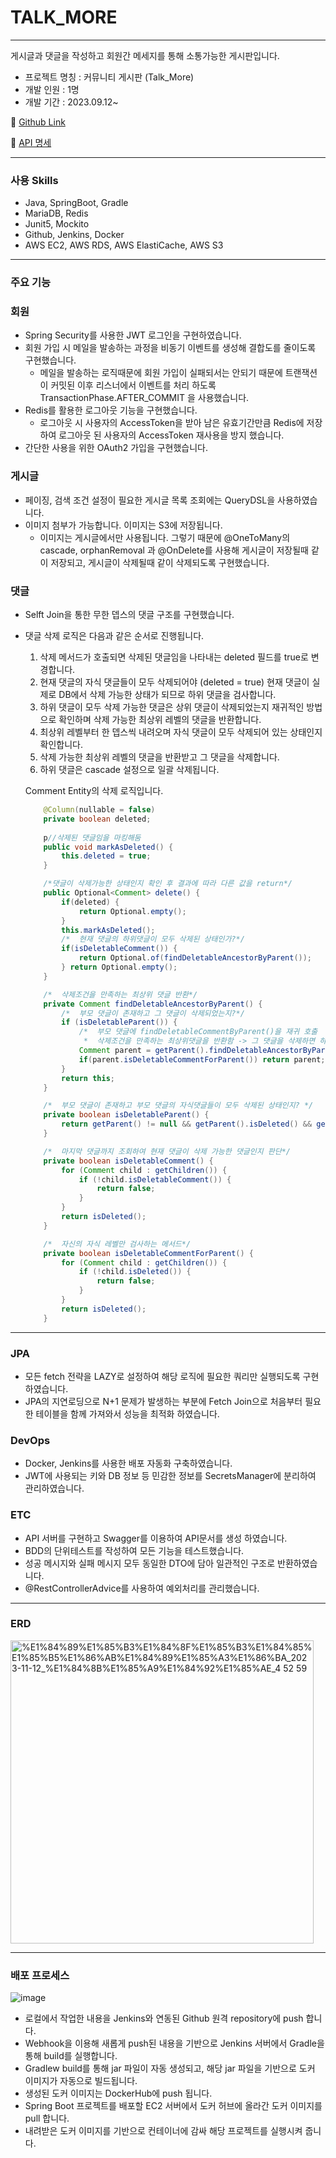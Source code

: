 # TALK_MORE

---

게시글과 댓글을 작성하고 회원간 메세지를 통해 소통가능한 게시판입니다.

- 프로젝트 명칭 : 커뮤니티 게시판 (Talk_More)
- 개발 인원 : 1명
- 개발 기간 : 2023.09.12~

📄 [Github Link](https://github.com/hankyu0301/talk_more)

📄 [API 명세](https://www.notion.so/d7225fe2a7304890adc083d624fb1854?pvs=21)

---

### 사용 Skills

- Java, SpringBoot, Gradle
- MariaDB, Redis
- Junit5, Mockito
- Github, Jenkins, Docker
- AWS EC2, AWS RDS, AWS ElastiCache, AWS S3

---

### 주요 기능

### 회원

- Spring Security를 사용한 JWT 로그인을 구현하였습니다.
- 회원 가입 시 메일을 발송하는 과정을 비동기 이벤트를 생성해 결합도를 줄이도록 구현했습니다.
    - 메일을 발송하는 로직때문에 회원 가입이 실패되서는 안되기 때문에 트랜잭션이 커밋된 이후 리스너에서 이벤트를 처리 하도록 TransactionPhase.AFTER_COMMIT 을 사용했습니다.
- Redis를 활용한 로그아웃 기능을 구현했습니다.
    - 로그아웃 시 사용자의 AccessToken을 받아 남은 유효기간만큼 Redis에 저장하여 로그아웃 된 사용자의 AccessToken 재사용을 방지 했습니다.
- 간단한 사용을 위한 OAuth2 가입을 구현했습니다.

### 게시글

- 페이징, 검색 조건 설정이 필요한 게시글 목록 조회에는 QueryDSL을 사용하였습니다.
- 이미지 첨부가 가능합니다. 이미지는 S3에 저장됩니다.
    - 이미지는 게시글에서만 사용됩니다. 그렇기 때문에 @OneToMany의 cascade, orphanRemoval 과 @OnDelete를 사용해 게시글이 저장될때 같이 저장되고, 게시글이 삭제될때 같이 삭제되도록 구현했습니다.

### 댓글

- Selft Join을 통한 무한 뎁스의 댓글 구조를 구현했습니다.
- 댓글 삭제 로직은 다음과 같은 순서로 진행됩니다.
    1. 삭제 메서드가 호출되면 삭제된 댓글임을 나타내는 deleted 필드를 true로 변경합니다.
    2. 현재 댓글의 자식 댓글들이 모두 삭제되어야 (deleted = true) 현재 댓글이 실제로 DB에서 삭제 가능한 상태가 되므로 하위 댓글을 검사합니다.
    3. 하위 댓글이 모두 삭제 가능한 댓글은 상위 댓글이 삭제되었는지 재귀적인 방법으로 확인하며 삭제 가능한 최상위 레벨의 댓글을 반환합니다.
    4. 최상위 레벨부터 한 뎁스씩 내려오며 자식 댓글이 모두 삭제되어 있는 상태인지 확인합니다.
    5. 삭제 가능한 최상위 레벨의 댓글을 반환받고 그 댓글을 삭제합니다.
    6. 하위 댓글은 cascade 설정으로 일괄 삭제됩니다.
    
    Comment Entity의 삭제 로직입니다.
    
    ```java
        @Column(nullable = false)
        private boolean deleted;
        
        p//삭제된 댓글임을 마킹해둠
        public void markAsDeleted() {
            this.deleted = true;
        }
    
        /*댓글이 삭제가능한 상태인지 확인 후 결과에 따라 다른 값을 return*/
        public Optional<Comment> delete() {
            if(deleted) {
                return Optional.empty();
            }
            this.markAsDeleted();
            /*  현재 댓글의 하위댓글이 모두 삭제된 상태인가?*/
            if(isDeletableComment()) {
                return Optional.of(findDeletableAncestorByParent());
            } return Optional.empty();
        }
    
        /*  삭제조건을 만족하는 최상위 댓글 반환*/
        private Comment findDeletableAncestorByParent() {
            /*  부모 댓글이 존재하고 그 댓글이 삭제되었는지?*/
            if (isDeletableParent()) {
                /*  부모 댓글에 findDeletableCommentByParent()을 재귀 호출
                 *  삭제조건을 만족하는 최상위댓글을 반환함 -> 그 댓글을 삭제하면 하위 댓글도 CASCADE 설정으로 일괄 삭제됨*/
                Comment parent = getParent().findDeletableAncestorByParent();
                if(parent.isDeletableCommentForParent()) return parent;
            }
            return this;
        }
    
        /*  부모 댓글이 존재하고 부모 댓글의 자식댓글들이 모두 삭제된 상태인지? */
        private boolean isDeletableParent() {
            return getParent() != null && getParent().isDeleted() && getParent().isDeletableCommentForParent();
        }
    
        /*  마지막 댓글까지 조회하여 현재 댓글이 삭제 가능한 댓글인지 판단*/
        private boolean isDeletableComment() {
            for (Comment child : getChildren()) {
                if (!child.isDeletableComment()) {
                    return false;
                }
            }
            return isDeleted();
        }
    
        /*  자신의 자식 레벨만 검사하는 메서드*/
        private boolean isDeletableCommentForParent() {
            for (Comment child : getChildren()) {
                if (!child.isDeleted()) {
                    return false;
                }
            }
            return isDeleted();
        }
    ```
    

---

### JPA

- 모든 fetch 전략을 LAZY로 설정하여 해당 로직에 필요한 쿼리만 실행되도록 구현하였습니다.
- JPA의 지연로딩으로 N+1 문제가 발생하는 부분에 Fetch Join으로 처음부터 필요한 테이블을 함께 가져와서 성능을 최적화 하였습니다.

### DevOps

- Docker, Jenkins를 사용한 배포 자동화 구축하였습니다.
- JWT에 사용되는 키와 DB 정보 등 민감한 정보를 SecretsManager에 분리하여 관리하였습니다.

### ETC

- API 서버를 구현하고 Swagger를 이용하여 API문서를 생성 하였습니다.
- BDD의 단위테스트를 작성하여 모든 기능을 테스트했습니다.
- 성공 메시지와 실패 메시지 모두 동일한 DTO에 담아 일관적인 구조로 반환하였습니다.
- @RestControllerAdvice를 사용하여 예외처리를 관리했습니다.

---

### ERD

<img width="485" alt="%E1%84%89%E1%85%B3%E1%84%8F%E1%85%B3%E1%84%85%E1%85%B5%E1%86%AB%E1%84%89%E1%85%A3%E1%86%BA_2023-11-12_%E1%84%8B%E1%85%A9%E1%84%92%E1%85%AE_4 52 59" src="https://github.com/hankyu0301/spring_board/assets/77604789/9c0bf176-1141-4028-9940-a40a029dcc76">

---

### 배포 프로세스

![image](https://github.com/hankyu0301/spring_board/assets/77604789/999c40fa-b445-470e-8fb2-9b1bcb58a568)

- 로컬에서 작업한 내용을 Jenkins와 연동된 Github 원격 repository에 push 합니다.
- Webhook을 이용해 새롭게 push된 내용을 기반으로 Jenkins 서버에서 Gradle을 통해 build를 실행합니다.
- Gradlew build를 통해 jar 파일이 자동 생성되고, 해당 jar 파일을 기반으로 도커 이미지가 자동으로 빌드됩니다.
- 생성된 도커 이미지는 DockerHub에 push 됩니다.
- Spring Boot 프로젝트를 배포할 EC2 서버에서 도커 허브에 올라간 도커 이미지를 pull 합니다.
- 내려받은 도커 이미지를 기반으로 컨테이너에 감싸 해당 프로젝트를 실행시켜 줍니다.
